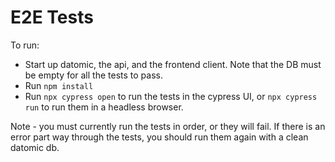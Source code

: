 # E2E Tests

To run:

* Start up datomic, the api, and the frontend client. Note that the DB must be empty for all the tests to pass.
* Run `npm install`
* Run `npx cypress open` to run the tests in the cypress UI, or `npx cypress run` to run them in a headless browser.

Note - you must currently run the tests in order, or they will fail. If there is an error part way through the tests, you should run them again with a clean datomic db.